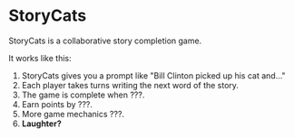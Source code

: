 StoryCats
=========

StoryCats is a collaborative story completion game.

It works like this:

1. StoryCats gives you a prompt like "Bill Clinton picked up his cat and..."
2. Each player takes turns writing the next word of the story.
3. The game is complete when ???.
4. Earn points by ???.
5. More game mechanics ???.
6. **Laughter?**
